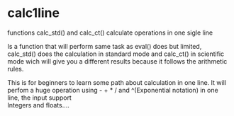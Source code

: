 # calc1line
functions calc_std() and calc_ct()   calculate operations in one sigle line
 
Is a function that will perform same task as eval() does but limited, 
calc_std() does the calculation in standard mode and calc_ct() in scientific mode wich 
will give you a different results because it follows the arithmetic rules. 

This is for beginners to learn some path about calculation in one line. 
It will perfom a huge operation using - + * / and ^(Exponential notation) in one line, the input support  
Integers and floats....


